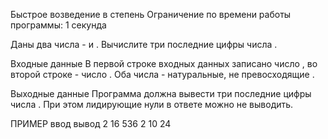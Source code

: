 Быстрое возведение в степень
Ограничение по времени работы программы: 1 секунда

Даны два числа -  и . Вычислите три последние цифры числа .

Входные данные
В первой строке входных данных записано число , во второй строке - число . Оба числа - натуральные, не превосходящие .

Выходные данные
Программа должна вывести три последние цифры числа . При этом лидирующие нули в ответе можно не выводить.

ПРИМЕР
ввод	вывод
2
16
536
2
10
24
